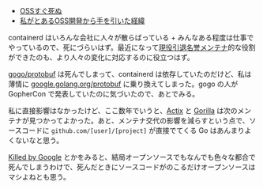 * [OSSすぐ死ぬ](https://kmuto.hatenablog.com/entry/2023/07/22/154845)
* [私がとあるOSS開発から手を引いた経緯](https://blog.kengo-toda.jp/entry/why-I-stop-oss-contribution)

containerd はいろんな会社に人々が散らばっている + みんなある程度は仕事でやっているので、死にづらいはず。最近になって[現役引退名誉メンテナ](https://github.com/containerd/project/pull/105)的な役割ができたのも、より人々の変化に対応するのに役立つはず。

[gogo/protobuf](https://github.com/gogo/protobuf) は死んでしまって、containerd は依存していたのだけど、私は薄情に [google.golang.org/protobuf](https://github.com/protocolbuffers/protobuf-go) に乗り換えてしまった。gogo の人が GopherCon で発表していたのに気づいたので、あとでみる。

私に直接影響はなかったけど、ここ数年でいうと、[Actix](https://actix.rs/) と [Gorilla](https://gorilla.github.io/) は次のメンテナが見つかってよかった。あと、メンテナ交代の影響を減らすという点で、ソースコードに `github.com/[user]/[project]` が直接でてくる Go はあんまりよくないなと思う。

[Killed by Google](https://killedbygoogle.com/) とかをみると、結局オープンソースでもなんでも色々な都合で死んでしまうわけで、死んだときにソースコードがのこるだけオープンソースはマシよねとも思う。
